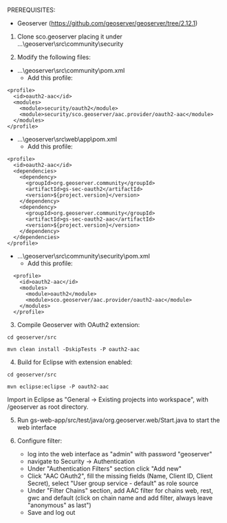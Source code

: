 PREREQUISITES:
- Geoserver (https://github.com/geoserver/geoserver/tree/2.12.1)


1. Clone sco.geoserver placing it under ...\geoserver\src\community\security

2. Modify the following files:

- ...\geoserver\src\community\pom.xml
  - Add this profile:
```
<profile>
  <id>oauth2-aac</id>
  <modules>
    <module>security/oauth2</module>
    <module>security/sco.geoserver/aac.provider/oauth2-aac</module>
  </modules>
</profile>
```

- ...\geoserver\src\web\app\pom.xml
  - Add this profile:
```
<profile>
  <id>oauth2-aac</id>
  <dependencies>
    <dependency>
      <groupId>org.geoserver.community</groupId>
      <artifactId>gs-sec-oauth2</artifactId>
      <version>${project.version}</version>
    </dependency>
    <dependency>
      <groupId>org.geoserver.community</groupId>
      <artifactId>gs-sec-oauth2-aac</artifactId>
      <version>${project.version}</version>
    </dependency>
  </dependencies>
</profile>
```
- ...\geoserver\src\community\security\pom.xml
  - Add this profile:
```
  <profile>
    <id>oauth2-aac</id>
    <modules>
      <module>oauth2</module>
      <module>sco.geoserver/aac.provider/oauth2-aac</module>
    </modules>
  </profile>
```

3. Compile Geoserver with OAuth2 extension:

`cd geoserver/src`

`mvn clean install -DskipTests -P oauth2-aac`

4. Build for Eclipse with extension enabled:

`cd geoserver/src`

`mvn eclipse:eclipse -P oauth2-aac`
	
Import in Eclipse as "General -> Existing projects into workspace", with /geoserver as root directory.

5. Run gs-web-app/src/test/java/org.geoserver.web/Start.java to start the web interface

6. Configure filter:
	- log into the web interface as "admin" with password "geoserver"
	- navigate to Security -> Authentication
	- Under "Authentication Filters" section click "Add new"
	- Click "AAC OAuth2", fill the missing fields (Name, Client ID, Client Secret), select "User group service - default" as role source
	- Under "Filter Chains" section, add AAC filter for chains web, rest, gwc and default (click on chain name and add filter, always leave "anonymous" as last")
	- Save and log out
